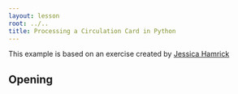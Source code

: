 ```yaml
---
layout: lesson
root: ../..
title: Processing a Circulation Card in Python 
---
```


This example is based on an exercise created by [Jessica Hamrick](https://github.com/jhamrick/library-exercise)

## Opening



